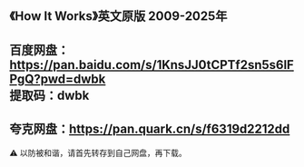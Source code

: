 ## 《How It Works》英文原版 2009-2025年

百度网盘：https://pan.baidu.com/s/1KnsJJ0tCPTf2sn5s6lFPgQ?pwd=dwbk  
提取码：dwbk  
----------
夸克网盘：https://pan.quark.cn/s/f6319d2212dd  
----------
⚠️ 以防被和谐，请首先转存到自己网盘，再下载。
